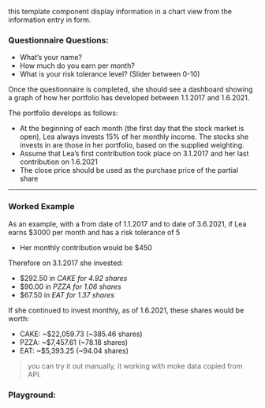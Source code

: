 this template component display information in a chart view from the information entry in form. 

### Questionnaire Questions:

- What’s your name?
- How much do you earn per month?
- What is your risk tolerance level? (Slider between 0-10)

Once the questionnaire is completed, she should see a dashboard showing a graph of how her portfolio has developed between 1.1.2017 and 1.6.2021.

The portfolio develops as follows:

- At the beginning of each month (the first day that the stock market is open), Lea always invests 15% of her monthly income. The stocks she invests in are those in her portfolio, based on the supplied weighting.
- Assume that Lea’s first contribution took place on 3.1.2017 and her last contribution on 1.6.2021
- The close price should be used as the purchase price of the partial share

---

### **Worked Example**

As an example, with a from date of 1.1.2017 and to date of 3.6.2021, if Lea earns $3000 per month and has a risk tolerance of 5

- Her monthly contribution would be $450

Therefore on 3.1.2017 she invested:

- $292.50 in *CAKE for 4.92 shares*
- $90.00 in *PZZA for 1.06 shares*
- $67.50 in *EAT for 1.37 shares*

If she continued to invest monthly, as of 1.6.2021, these shares would be worth:

- CAKE: ~$22,059.73 (~385.46 shares)
- PZZA: ~$7,457.61 (~78.18 shares)
- EAT: ~$5,393.25 (~94.04 shares)

> you can try it out manually, it working with moke data copied from API.

### Playground:
